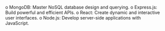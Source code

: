 o MongoDB: Master NoSQL database design and querying.
o Express.js: Build powerful and efficient APIs.
o React: Create dynamic and interactive user interfaces.
o Node.js: Develop server-side applications with JavaScript.
